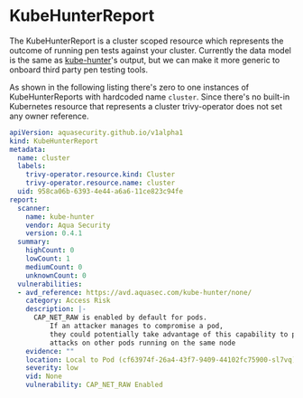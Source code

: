 # KubeHunterReport

The KubeHunterReport is a cluster scoped resource which represents the outcome of running pen tests against your cluster.
Currently the data model is the same as [kube-hunter]'s output, but we can make it more generic to onboard third
party pen testing tools.

As shown in the following listing there's zero to one instances of KubeHunterReports with hardcoded name `cluster`.
Since there's no built-in Kubernetes resource that represents a cluster trivy-operator does not set any owner reference.

```yaml
apiVersion: aquasecurity.github.io/v1alpha1
kind: KubeHunterReport
metadata:
  name: cluster
  labels:
    trivy-operator.resource.kind: Cluster
    trivy-operator.resource.name: cluster
  uid: 958ca06b-6393-4e44-a6a6-11ce823c94fe
report:
  scanner:
    name: kube-hunter
    vendor: Aqua Security
    version: 0.4.1
  summary:
    highCount: 0
    lowCount: 1
    mediumCount: 0
    unknownCount: 0
  vulnerabilities:
  - avd_reference: https://avd.aquasec.com/kube-hunter/none/
    category: Access Risk
    description: |-
      CAP_NET_RAW is enabled by default for pods.
          If an attacker manages to compromise a pod,
          they could potentially take advantage of this capability to perform network
          attacks on other pods running on the same node
    evidence: ""
    location: Local to Pod (cf63974f-26a4-43f7-9409-44102fc75900-sl7vq)
    severity: low
    vid: None
    vulnerability: CAP_NET_RAW Enabled
```

[kube-hunter]: https://github.com/aquasecurity/kube-hunter
